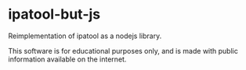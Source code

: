 # ipatool-but-js

Reimplementation of ipatool as a nodejs library.

This software is for educational purposes only, and is made with public information available on the internet.

